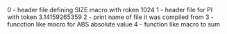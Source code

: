 0 - header file defining SIZE macro with roken 1024
1 - header file for PI with token 3.14159265359
2 - print name of file it was compiled from
3 - funcction like macro for ABS absolute value
4 - function like macro to sum
